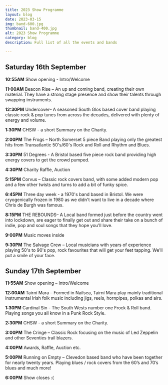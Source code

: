 ```yaml
---
title: 2023 Show Programme
layout: blog
date: 2023-03-15
img: band-600.jpg
thumbnail: band-400.jpg
alt: 2023 Show Programme
category: blog
description: Full list of all the events and bands

---
```


## Saturday 16th September

**10:55AM** Show opening - Intro/Welcome

**11:00AM** Beacon Rise – An up and coming band, creating their own material. They have a strong stage presence and show their talents through swapping instruments.

**12:30PM** Undercover– A seasoned South Glos based cover band playing classic rock & pop tunes from across the decades, delivered with plenty of energy and volume.

**1:30PM** CHSW - a short Summary on the Charity.

**2:00PM** The Frogs – North Somerset 5 piece Band playing only the greatest hits from Transatlantic 50's/60's Rock and Roll and Rhythm and Blues.

**3:30PM** 51 Degrees - A Bristol based five piece rock band providing high energy covers to get the crowd pumped.

**4:30PM** Charity Raffle, Auction

**5:15PM** Corvus – Classic rock covers band, with some added modern pop and a few other twists and turns to add a bit of funky spice.

**6:45PM** Three day week - a 1970's band based in Bristol. We were cryogenically frozen in 1980 as we didn't want to live in a decade where Chris de Burgh was famous. 

**8:15PM** THE REBOUNDS– A Local band formed just before the country went into lockdown, are eager to finally get out and share their take on a bunch of indie, pop and soul songs that they hope you'll love.

**9:00PM** Music moves inside

 **9:30PM** The Salvage Crew – Local musicians with years of experience playing 50's to 90's pop, rock favourites that will get your feet tapping. We'll put a smile of your face.

## Sunday 17th September

**11:55AM** Show opening – Intro/Welcome
	
**12:00AM** Tairní Mara – Formed in Nailsea, Tairní Mara play mainly traditional instrumental Irish folk music including jigs, reels, hornpipes, polkas and airs.

**1:30PM** Cardinal Sin - The South Wests number one Frock & Roll band. Playing songs you all know in a Punk Rock Style.

**2:30PM** CHSW - a short Summary on the Charity.

**3:00PM** The Cringe – Classic Rock focusing on the music of Led Zeppelin and other Seventies trail blazers.
	
**4:00PM** Awards, Raffle, Auction etc.

**5:00PM** Running on Empty – Clevedon based band who have been together for nearly twenty years. Playing blues / rock covers from the 60’s and 70’s blues and much more!

**6:00PM** Show closes :(
